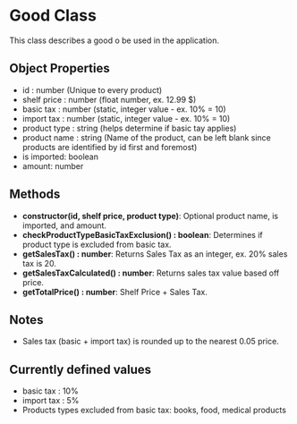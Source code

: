 # Good Class 
This class describes a good o be used in the application.

## Object Properties
- id : number (Unique to every product)
- shelf price : number (float number, ex. 12.99 $)
- basic tax : number (static, integer value - ex. 10% = 10)
- import tax : number (static, integer value - ex. 10% = 10)
- product type : string (helps determine if basic tay applies)
- product name : string (Name of the product, can be left blank since products are identified by id first and foremost)
- is imported: boolean
- amount: number 

## Methods
- **constructor(id, shelf price, product type)**: Optional product name, is imported, and amount.
- **checkProductTypeBasicTaxExclusion() : boolean**: Determines if product type is excluded from basic tax.
- **getSalesTax() : number**: Returns Sales Tax as an integer, ex. 20% sales tax is 20.
- **getSalesTaxCalculated() : number**: Returns sales tax value based off price.
- **getTotalPrice() : number**: Shelf Price + Sales Tax.

## Notes
- Sales tax (basic + import tax) is rounded up to the nearest 0.05 price.

## Currently defined values
- basic tax : 10%
- import tax : 5%
- Products types excluded from basic tax: books, food, medical products


